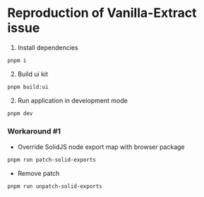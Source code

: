 # Reproduction of Vanilla-Extract issue

1. Install dependencies
```bash
pnpm i
```

2. Build ui kit
```bash
pnpm build:ui
```

2. Run application in development mode
```bash
pnpm dev
```

### Workaround #1

- Override SolidJS node export map with browser package
```bash
pnpm run patch-solid-exports
```
- Remove patch
```bash
pnpm run unpatch-solid-exports
```